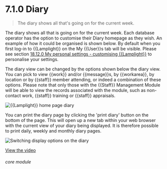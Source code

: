 # 7.1.0    Diary

> The diary shows all that's going on for the current week. 

The diary shows all that is going on for the current week. Each database operator has the option to customise their Diary homepage as they wish. An example of how it could be organised is shown below. By default when you first log-in to {{Lamplight}} on the My {{User}}s tab will be visible. Please see section [18.12.0  My personal settings - customising {{Lamplight}}](/help/index/v/{{version}}/p/18.12.0) to personalise your settings. 

The diary view can be changed by the options shown below the diary view. You can pick to view {{work}} and/or {{message}}s, by {{workarea}}, by location or by {{staff}} member attending, or indeed a combination of these options. Please note that only those with the {{Staff}} Management Module will be able to view the records associated with the module, such as non-contact work, {{staff}} training or {{staff}} appraisals. 

![{{Lamplight}} home page diary]({{imgpath}}35a.png)

You can print the diary page by clicking the 'print diary' button on the bottom of the page. This will open up a new tab within your web browser with the current view of your diary being displayed. It is therefore possible to print daily, weekly and monthly diary pages. 

![Switching display options on the diary]({{imgpath}}35b.png) 

[View the video](/help/video/id/3)
###### core module


